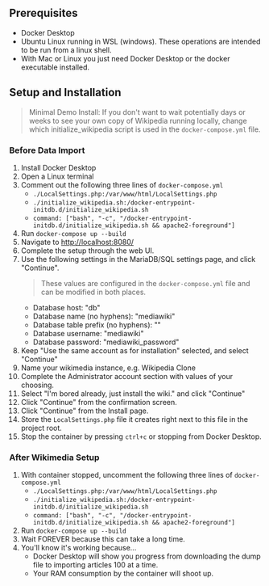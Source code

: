 ## Prerequisites

* Docker Desktop
* Ubuntu Linux running in WSL (windows). These operations are intended to be run from a linux shell.
* With Mac or Linux you just need Docker Desktop or the docker executable installed.

## Setup and Installation

> Minimal Demo Install: If you don't want to wait potentially days or weeks to see your own copy of Wikipedia running locally, change which initialize_wikipedia script is used in the `docker-compose.yml` file.

### Before Data Import

1. Install Docker Desktop
1. Open a Linux terminal
1. Comment out the following three lines of `docker-compose.yml`
    * `./LocalSettings.php:/var/www/html/LocalSettings.php`
    * `./initialize_wikipedia.sh:/docker-entrypoint-initdb.d/initialize_wikipedia.sh`
    * `command: ["bash", "-c", "/docker-entrypoint-initdb.d/initialize_wikipedia.sh && apache2-foreground"]`
1. Run `docker-compose up --build`
1. Navigate to [http://localhost:8080/](http://localhost:8080/)
1. Complete the setup through the web UI.
1. Use the following settings in the MariaDB/SQL settings page, and click "Continue".
    > These values are configured in the `docker-compose.yml` file and can be modified in both places.
    * Database host: "db"
    * Database name (no hyphens): "mediawiki"
    * Database table prefix (no hyphens): ""
    * Database username: "mediawiki"
    * Database password: "mediawiki_password"
1. Keep "Use the same account as for installation" selected, and select "Continue"
1. Name your wikimedia instance, e.g. Wikipedia Clone
1. Complete the Administrator account section with values of your choosing. 
1. Select "I'm bored already, just install the wiki." and click "Continue"
1. Click "Continue" from the confirmation screen.
1. Click "Continue" from the Install page.
1. Store the `LocalSettings.php` file it creates right next to this file in the project root.
1. Stop the container by pressing `ctrl+c` or stopping from Docker Desktop.

### After Wikimedia Setup

1. With container stopped, uncomment the following three lines of `docker-compose.yml`
    * `./LocalSettings.php:/var/www/html/LocalSettings.php`
    * `./initialize_wikipedia.sh:/docker-entrypoint-initdb.d/initialize_wikipedia.sh`
    * `command: ["bash", "-c", "/docker-entrypoint-initdb.d/initialize_wikipedia.sh && apache2-foreground"]`
1. Run `docker-compose up --build`
1. Wait FOREVER because this can take a long time.
1. You'll know it's working because...
    * Docker Desktop will show you progress from downloading the dump file to importing articles 100 at a time.
    * Your RAM consumption by the container will shoot up.
